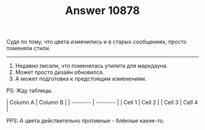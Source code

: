 ﻿---
title: "Answer 10878"
se.owner.user_id: 178988
se.owner.display_name: "Qwertiy"
se.owner.link: "https://ru.meta.stackoverflow.com/users/178988/qwertiy"
se.answer_id: 10878
se.question_id: 10877
se.post_type: answer
se.is_accepted: False
---
<p>Судя по тому, что цвета изменились и в старых сообщениях, просто поменяли стили.</p>
<hr />
<ol>
<li>Недавно писали, что поменялась утилита для маркдауна.</li>
<li>Может просто дизайн обновился.</li>
<li>А может подготовка к предстоящим изменениям.</li>
</ol>
<p>PS: Жду таблицы.</p>
<p>| Column A | Column B |
| -------- | -------- |
| Cell 1   | Cell 2   |
| Cell 3   | Cell 4   |</p>
<p>PPS: А цвета действительно противные - блёклые какие-то.</p>
